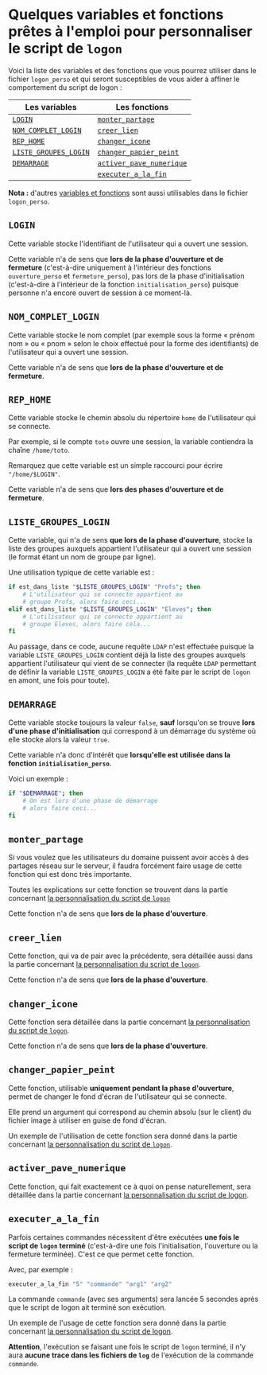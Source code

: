 # Quelques variables et fonctions prêtes à l'emploi pour personnaliser le script de `logon`

Voici la liste des variables et des fonctions que vous pourrez utiliser dans le fichier `logon_perso` et qui seront susceptibles de vous aider à affiner le comportement du script de logon :


 **Les variables**                                    | **Les fonctions**
------------------------------------------------------|--------------------------------------------------------
  [`LOGIN`](#login)                                   |  [`monter_partage`](#monter_partage)
  [`NOM_COMPLET_LOGIN`](#nom_complet_login)           |  [`creer_lien`](#creer_lien)
  [`REP_HOME`](#rep_home)                             |  [`changer_icone`](#changer_icone)
  [`LISTE_GROUPES_LOGIN`](#liste_groupes_login)       |  [`changer_papier_peint`](#changer_papier_peint)
  [`DEMARRAGE`](#demarrage)                           |  [`activer_pave_numerique`](#activer_pave_numerique)
                                                      |  [`executer_a_la_fin`](#executer_a_la_fin)

**Nota :** d'autres [variables et fonctions](variables_fonctions.md#des-variables-et-des-fonctions-prêtes-à-lemploi-pour-des-scripts) sont aussi utilisables dans le fichier `logon_perso`.


## `LOGIN`

Cette variable stocke l'identifiant de l'utilisateur qui a ouvert une session.

Cette variable n'a de sens que **lors de la phase d'ouverture et de fermeture** (c'est-à-dire uniquement à l'intérieur des fonctions `ouverture_perso` et `fermeture_perso`), pas lors de la phase d'initialisation (c'est-à-dire à l'intérieur de la fonction `initialisation_perso`) puisque personne n'a encore ouvert de session à ce moment-là.


## `NOM_COMPLET_LOGIN`

Cette variable stocke le nom complet (par exemple sous la forme « prénom nom » ou « pnom » selon le choix effectué pour la forme des identifiants) de l'utilisateur qui a ouvert une session.

Cette variable n'a de sens que **lors de la phase d'ouverture et de fermeture**.


## `REP_HOME`

Cette variable stocke le chemin absolu du répertoire `home` de l'utilisateur qui se connecte.

Par exemple, si le compte `toto` ouvre une session, la variable contiendra la chaîne `/home/toto`.

Remarquez que cette variable est un simple raccourci pour écrire `"/home/$LOGIN"`.

Cette variable n'a de sens que **lors des phases d'ouverture et de fermeture**.


## `LISTE_GROUPES_LOGIN`

Cette variable, qui n'a de sens **que lors de la phase d'ouverture**, stocke la
liste des groupes auxquels appartient l'utilisateur qui a ouvert une session (le
format étant un nom de groupe par ligne).

Une utilisation typique de cette variable est :
```sh
if est_dans_liste "$LISTE_GROUPES_LOGIN" "Profs"; then
    # L'utilisateur qui se connecte appartient au
    # groupe Profs, alors faire ceci...
elif est_dans_liste "$LISTE_GROUPES_LOGIN" "Eleves"; then
    # L'utilisateur qui se connecte appartient au
    # groupe Eleves, alors faire cela...
fi
```

Au passage, dans ce code, aucune requête `LDAP` n'est effectuée puisque la
variable `LISTE_GROUPES_LOGIN` contient déjà la liste des groupes auxquels
appartient l'utilisateur qui vient de se connecter (la requête `LDAP` permettant de définir la variable `LISTE_GROUPES_LOGIN` a été faite par le script de `logon` en amont, une fois pour toute).


## `DEMARRAGE`

Cette variable stocke toujours la valeur `false`, **sauf** lorsqu'on se trouve **lors d'une phase d'initialisation** qui correspond à un démarrage du système où elle stocke alors la valeur `true`.

Cette variable n'a donc d'intérêt que **lorsqu'elle est utilisée dans la fonction `initialisation_perso`**.

Voici un exemple :
```sh
if "$DEMARRAGE"; then
    # On est lors d'une phase de démarrage
    # alors faire ceci...
fi
```


## `monter_partage`

Si vous voulez que les utilisateurs du domaine puissent avoir accès à des
partages réseau sur le serveur, il faudra forcément faire usage de cette fonction
qui est donc très importante.

Toutes les explications sur cette fonction se
trouvent dans la partie concernant [la personnalisation du script de `logon`](logon_perso.md#gestion-du-montage-des-partages-réseau) 

Cette fonction n'a de sens que **lors de la phase d'ouverture**.


## `creer_lien`

Cette fonction, qui va de pair avec la précédente, sera détaillée aussi
dans la partie concernant [la personnalisation du script de `logon`](logon_perso.md#la-fonction-creer_lien).

Cette fonction n'a de sens que **lors de la phase d'ouverture**.


## `changer_icone`

Cette fonction sera détaillée dans la partie concernant [la personnalisation du script de `logon`](logon_perso.md#changer-les-icônes-représentants-les-liens-pour-faire-plus-joli).

Cette fonction n'a de sens que **lors de la phase d'ouverture**.


## `changer_papier_peint`

Cette fonction, utilisable **uniquement pendant la phase d'ouverture**, permet
de changer le fond d'écran de l'utilisateur qui se connecte.

Elle prend un argument qui correspond au chemin absolu (sur le client) du fichier image à
utiliser en guise de fond d'écran.

Un exemple de l'utilisation de cette fonction
sera donné dans la partie concernant [la personnalisation du script de `logon`](logon_perso.md#changer-le-papier-peint-en-fonction-des-utilisateurs).


## `activer_pave_numerique`

Cette fonction, qui fait exactement ce à quoi on pense naturellement, sera
détaillée dans la partie concernant [la personnalisation du script de logon](logon_perso.md#lactivation-du-pavé-numérique).


## `executer_a_la_fin`

Parfois certaines commandes nécessitent d'être exécutées **une fois le script de `logon` terminé** (c'est-à-dire une fois l'initialisation, l'ouverture ou la fermeture terminée). C'est ce que permet cette fonction.

Avec, par exemple :
```sh
executer_a_la_fin "5" "commande" "arg1" "arg2"
```
La commande `commande` (avec ses arguments) sera lancée 5 secondes après
que le script de logon ait terminé son exécution.

Un exemple de l'usage de cette fonction sera donné dans la partie concernant [la personnalisation du script de logon](logon_perso.md#incruster-un-message-sur-le-bureau-des-utilisateurs-pour-faire-classe).

**Attention**, l'exécution
se faisant une fois le script de `logon` terminé, il n'y aura **aucune trace dans les fichiers de `log`** de l'exécution de la commande `commande`.


